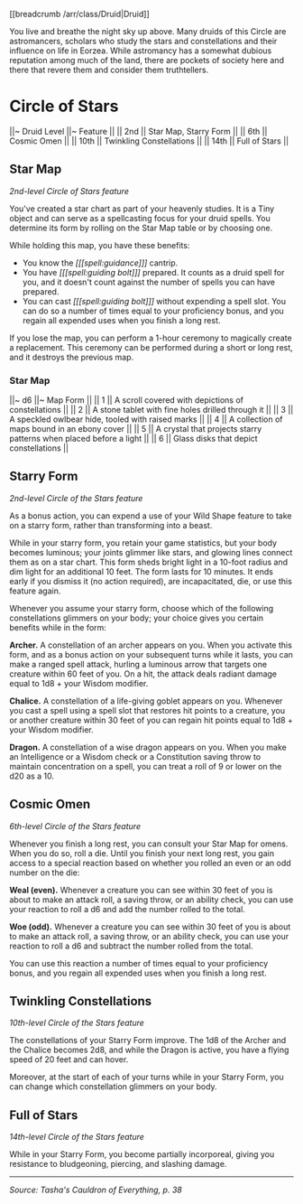 [[breadcrumb /arr/class/Druid|Druid]]

You live and breathe the night sky up above. Many druids of this Circle are astromancers, scholars who study the stars and constellations and their influence on life in Eorzea. While astromancy has a somewhat dubious reputation among much of the land, there are pockets of society here and there that revere them and consider them truthtellers.

# Circle of Stars

||~ Druid Level ||~ Feature ||
|| 2nd || Star Map, Starry Form ||
|| 6th || Cosmic Omen ||
|| 10th || Twinkling Constellations ||
|| 14th || Full of Stars ||

## Star Map

_2nd-level Circle of Stars feature_

You've created a star chart as part of your heavenly studies. It is a Tiny object and can serve as a spellcasting focus for your druid spells. You determine its form by rolling on the Star Map table or by choosing one.

While holding this map, you have these benefits:

* You know the _[[[spell:guidance]]]_ cantrip.
* You have _[[[spell:guiding bolt]]]_ prepared. It counts as a druid spell for you, and it doesn't count against the number of spells you can have prepared.
* You can cast _[[[spell:guiding bolt]]]_ without expending a spell slot. You can do so a number of times equal to your proficiency bonus, and you regain all expended uses when you finish a long rest.

If you lose the map, you can perform a 1-hour ceremony to magically create a replacement. This ceremony can be performed during a short or long rest, and it destroys the previous map.

### Star Map

||~ d6 ||~ Map Form ||
|| 1 || A scroll covered with depictions of constellations ||
|| 2 || A stone tablet with fine holes drilled through it ||
|| 3 || A speckled owlbear hide, tooled with raised marks ||
|| 4 || A collection of maps bound in an ebony cover ||
|| 5 || A crystal that projects starry patterns when placed before a light ||
|| 6 || Glass disks that depict constellations ||

## Starry Form

_2nd-level Circle of the Stars feature_

As a bonus action, you can expend a use of your Wild Shape feature to take on a starry form, rather than transforming into a beast.

While in your starry form, you retain your game statistics, but your body becomes luminous; your joints glimmer like stars, and glowing lines connect them as on a star chart. This form sheds bright light in a 10-foot radius and dim light for an additional 10 feet. The form lasts for 10 minutes. It ends early if you dismiss it (no action required), are incapacitated, die, or use this feature again.

Whenever you assume your starry form, choose which of the following constellations glimmers on your body; your choice gives you certain benefits while in the form:

**Archer.** A constellation of an archer appears on you. When you activate this form, and as a bonus action on your subsequent turns while it lasts, you can make a ranged spell attack, hurling a luminous arrow that targets one creature within 60 feet of you. On a hit, the attack deals radiant damage equal to 1d8 + your Wisdom modifier.

**Chalice.** A constellation of a life-giving goblet appears on you. Whenever you cast a spell using a spell slot that restores hit points to a creature, you or another creature within 30 feet of you can regain hit points equal to 1d8 + your Wisdom modifier.

**Dragon.** A constellation of a wise dragon appears on you. When you make an Intelligence or a Wisdom check or a Constitution saving throw to maintain concentration on a spell, you can treat a roll of 9 or lower on the d20 as a 10.

## Cosmic Omen

_6th-level Circle of the Stars feature_

Whenever you finish a long rest, you can consult your Star Map for omens. When you do so, roll a die. Until you finish your next long rest, you gain access to a special reaction based on whether you rolled an even or an odd number on the die:

**Weal (even).** Whenever a creature you can see within 30 feet of you is about to make an attack roll, a saving throw, or an ability check, you can use your reaction to roll a d6 and add the number rolled to the total.

**Woe (odd).** Whenever a creature you can see within 30 feet of you is about to make an attack roll, a saving throw, or an ability check, you can use your reaction to roll a d6 and subtract the number rolled from the total.

You can use this reaction a number of times equal to your proficiency bonus, and you regain all expended uses when you finish a long rest.

## Twinkling Constellations

_10th-level Circle of the Stars feature_

The constellations of your Starry Form improve. The 1d8 of the Archer and the Chalice becomes 2d8, and while the Dragon is active, you have a flying speed of 20 feet and can hover.

Moreover, at the start of each of your turns while in your Starry Form, you can change which constellation glimmers on your body.

## Full of Stars

_14th-level Circle of the Stars feature_

While in your Starry Form, you become partially incorporeal, giving you resistance to bludgeoning, piercing, and slashing damage.

----

*Source: Tasha's Cauldron of Everything, p. 38*
